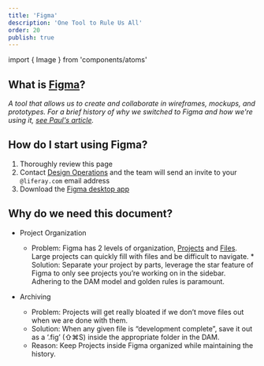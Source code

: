 ```yaml
---
title: 'Figma'
description: 'One Tool to Rule Us All'
order: 20
publish: true
---
```


import { Image } from 'components/atoms'

## What is [Figma](https://www.figma.com/)?

_A tool that allows us to create and collaborate in wireframes, mockups, and prototypes. For a brief history of why we switched to Figma and how we're using it, [see Paul's article](/articles/2019/design-at-scale-one-year-with-figma/)._

## How do I start using Figma?

1. Thoroughly review this page
1. Contact [Design Operations](https://liferay.slack.com/archives/CL2KU6A65) and the team will send an invite to your `@liferay.com` email address
1. Download the [Figma desktop app](https://www.figma.com/downloads)

## Why do we need this document?

-   Project Organization

    -   Problem: Figma has 2 levels of organization, [Projects](#project) and [Files](#files). Large projects can quickly fill with files and be difficult to navigate. \* Solution: Separate your project by parts, leverage the star feature of Figma to only see projects you’re working on in the sidebar. Adhering to the DAM model and golden rules is paramount.

-   Archiving
    -   Problem: Projects will get really bloated if we don’t move files out when we are done with them.
    -   Solution: When any given file is “development complete”, save it out as a ‘.fig’ (⇧⌘S) inside the appropriate folder in the DAM.
    -   Reason: Keep Projects inside Figma organized while maintaining the history.
